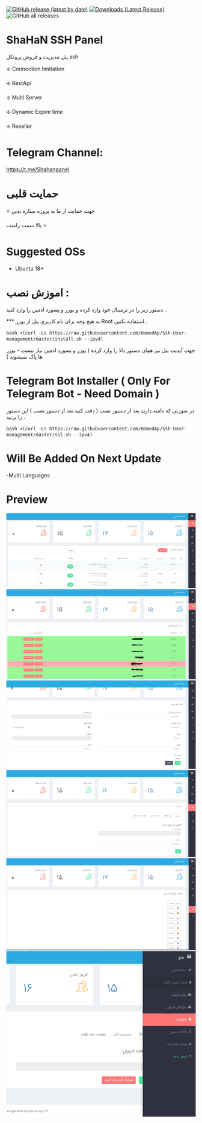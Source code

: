  [![GitHub release (latest by date)](https://img.shields.io/github/v/release/HamedAp/Ssh-User-management)](https://github.com/HamedAp/Ssh-User-management/releases/latest) [![Downloads (Latest Release)](https://img.shields.io/github/downloads/HamedAp/Ssh-User-management/latest/total?label=latest%20release%20downloads)](https://github.com/HamedAp/Ssh-User-management/releases/latest) ![GitHub all releases](https://img.shields.io/github/downloads/HamedAp/Ssh-User-management/total?label=total%20downloads)
  
# ShaHaN SSH Panel

پنل مدیریت و فروش پروتکل ssh

❇️ Connection limitation

❇️ RestApi

❇️ Multi Server

❇️ Dynamic Expire time 

❇️ Reseller 

# Telegram Channel: 

https://t.me/Shahanpanel

 # حمایت قلبی 
 
  ⭐️ جهت حمایت از ما به پروژه ستاره بدین

بالا سمت راست ⭐️

# Suggested OSs

- Ubuntu 18+ 


 
# اموزش نصب :

دستور زیر را در ترمینال خود وارد کرده و یوزر و پسورد ادمین را وارد کنید .

*** به هیچ وجه برای نام کاربری پنل از یوزر Root استفاده نکنین .

````
bash <(curl -Ls https://raw.githubusercontent.com/HamedAp/Ssh-User-management/master/install.sh --ipv4)
````

جهت آپدیت پنل نیز همان دستور بالا را وارد کرده ( یوزر و پسورد ادمین نیاز نیست - یوزر ها پاک نمیشوند ) 





# Telegram Bot Installer ( Only For Telegram Bot - Need Domain )

در صورتی که دامنه دارید بعد از دستور نصب ( دقت کنید بعد از دستور نصب )  این دستور را بزنید .


````
bash <(curl -Ls https://raw.githubusercontent.com/HamedAp/Ssh-User-management/master/ssl.sh --ipv4)
````



# Will Be Added On Next Update 

-Multi Languages


# Preview
![](screenshot/index.PNG)
![](screenshot/online2.PNG)
![](screenshot/newuser.PNG)
![](screenshot/setting.PNG)
![](screenshot/filtering.PNG)
![](screenshot/menu.PNG)

